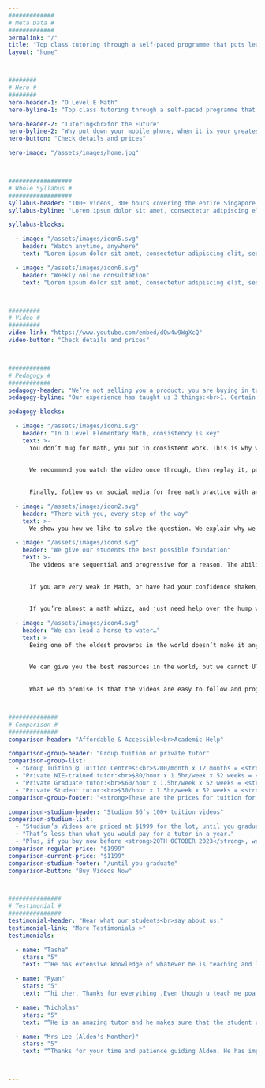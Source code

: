```yaml
---
#############
# Meta Data #
#############
permalink: "/"
title: "Top class tutoring through a self-paced programme that puts learning in the palm of your hand"
layout: "home"



########
# Hero #
########
hero-header-1: "O Level E Math"
hero-byline-1: "Top class tutoring through a self-paced programme that puts learning in the palm of your hand."

hero-header-2: "Tutoring<br>for the Future"
hero-byline-2: "Why put down your mobile phone, when it is your greatest tool for learning?"
hero-button: "Check details and prices"

hero-image: "/assets/images/home.jpg"



##################
# Whole Syllabus #
##################
syllabus-header: "100+ videos, 30+ hours covering the entire Singapore O Level Elementary Math Syllabus in the palm of your hand"
syllabus-byline: "Lorem ipsum dolor sit amet, consectetur adipiscing elit, sed do eiusmod tempor incididunt ut labore et dolore magna aliqua minim veniam."

syllabus-blocks:

  - image: "/assets/images/icon5.svg"
    header: "Watch anytime, anywhere"
    text: "Lorem ipsum dolor sit amet, consectetur adipiscing elit, sed do eiusmod tempor incididunt."

  - image: "/assets/images/icon6.svg"
    header: "Weekly online consultation"
    text: "Lorem ipsum dolor sit amet, consectetur adipiscing elit, sed do eiusmod tempor incididunt."



#########
# Video #
#########
video-link: "https://www.youtube.com/embed/dQw4w9WgXcQ"
video-button: "Check details and prices"



############
# Pedagogy #
############
pedagogy-header: "We’re not selling you a product; you are buying in to our pedagogy."
pedagogy-byline: "Our experience has taught us 3 things:<br>1. Certain methods work, for any student;<br>2. The process IS the result; and<br>3. We’re good, but we’re only half the story.<br><br>That’s why we’re not selling you a product; you are buying in to our pedagogy. For our videos to work, accept these tenets:"

pedagogy-blocks:

  - image: "/assets/images/icon1.svg"
    header: "In O Level Elementary Math, consistency is key"
    text: >-
      You don’t mug for math, you put in consistent work. This is why we advocate 30 to 60 mins of math practice daily. With over 100 videos covering the entire O-Level E-Math syllabus, there are tonnes of material for you to practice on.
      
      
      We recommend you watch the video once through, then replay it, pausing once the question is shown to attempt it without guidance, and see if you can get it right. When you’ve got it right, practice on similar questions from your textbook or assessment book.
      
      
      Finally, follow us on social media for free math practice with answers #Mathicine. And of course, so we can nag you to practice!

  - image: "/assets/images/icon2.svg"
    header: "There with you, every step of the way"
    text: >-
      We show you how we like to solve the question. We explain why we do it this way. We expose you to other methods. And everything is colour-coded and spelt out for you. We assume nothing. While you’re working through the videos, we’re still with you, and our tutors hold a weekly free consultation.

  - image: "/assets/images/icon3.svg"
    header: "We give our students the best possible foundation"
    text: >-
      The videos are sequential and progressive for a reason. The ability to do some questions is contingent on knowledge of other topics.
      
      
      If you are very weak in Math, or have had your confidence shaken, work through the videos in sequence. If you find some topics easier, you can always increase playback speed and get through them more quickly.
      
      
      If you’re almost a math whizz, and just need help over the hump with some topics, then feel free to jump around.

  - image: "/assets/images/icon4.svg"
    header: "We can lead a horse to water…"
    text: >-
      Being one of the oldest proverbs in the world doesn’t make it any less true!
      
      
      We can give you the best resources in the world, but we cannot UTILISE them for you. If you are looking for a magic pill that will turn you into a Math genius with no effort on your part, you’ve come to the wrong place.
      
      
      What we do promise is that the videos are easy to follow and progressive in a way that will build your confidence, and if you stick with it, Math will soon FEEL like it takes no effort at all.



##############
# Comparison #
##############
comparison-header: "Affordable & Accessible<br>Academic Help"

comparison-group-header: "Group tuition or private tutor"
comparison-group-list:
  - "Group Tuition @ Tuition Centres:<br>$200/month x 12 months = <strong>$2400</strong>"
  - "Private NIE-trained tutor:<br>$80/hour x 1.5hr/week x 52 weeks = <strong>$6240</strong>"
  - "Private Graduate tutor:<br>$60/hour x 1.5hr/week x 52 weeks = <strong>$4680</strong>"
  - "Private Student tutor:<br>$30/hour x 1.5hr/week x 52 weeks = <strong>$2340</strong>"
comparison-group-footer: "<strong>These are the prices for tuition for 1 year.</strong> You will need 1-5 years of tuition for secondary school."

comparison-studium-header: "Studium SG’s 100+ tuition videos"
comparison-studium-list:
  - "Studium’s Videos are priced at $1999 for the lot, until you graduate."
  - "That’s less than what you would pay for a tutor in a year."
  - "Plus, if you buy now before <strong>20TH OCTOBER 2023</strong>, we’ll give it to you at $1199!"
comparison-regular-price: "$1999"
comparison-current-price: "$1199"
comparison-studium-footer: "/until you graduate"
comparison-button: "Buy Videos Now"



###############
# Testimonial #
###############
testimonial-header: "Hear what our students<br>say about us."
testimonial-link: "More Testimonials >"
testimonials:

  - name: "Tasha"
    stars: "5"
    text: "“He has extensive knowledge of whatever he is teaching and leaves no question unanswered. He's a teacher who makes the effort for your academic benefit. Aside from being a great teacher, he has also nurtured me not only to be a better student, but a better person as well. He has been with me throughout the highs and lows of my senior year and never gave up on me as his student.”"

  - name: "Ryan"
    stars: "5"
    text: "“hi cher, Thanks for everything .Even though u teach me poa only but u would still give ur advice for other subjects such as english and math. i’m very grateful for having a tutor like you. i was clueless at first but after ur guidance i was able to do well and understand a lot more. Even i don’t understand the question you would take ur time just to explain everything to me step by step and walk me through then questions. you have also prepared me well for olvls”"

  - name: "Nicholas"
    stars: "5"
    text: "“He is an amazing tutor and he makes sure that the student understands before moving on and he test students to make sure they fully understand.”"

  - name: "Mrs Lee (Alden's Monther)"
    stars: "5"
    text: "“Thanks for your time and patience guiding Alden. He has improved tremendously in his E Math. If not for your lessons, he won’t be getting his A’s. God Bless!”"



---
```

